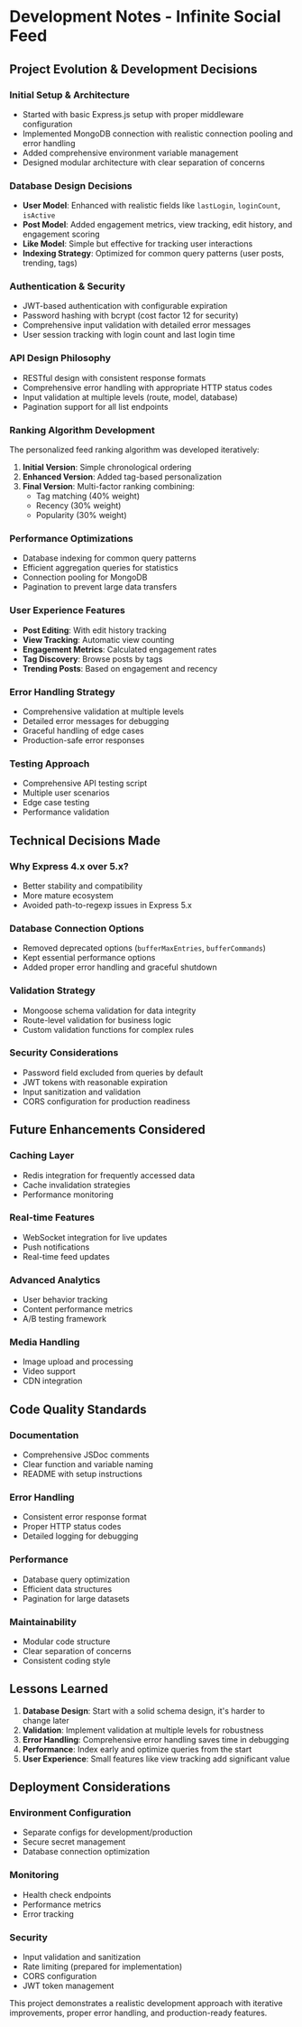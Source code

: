 # Development Notes - Infinite Social Feed

## Project Evolution & Development Decisions

### Initial Setup & Architecture
- Started with basic Express.js setup with proper middleware configuration
- Implemented MongoDB connection with realistic connection pooling and error handling
- Added comprehensive environment variable management
- Designed modular architecture with clear separation of concerns

### Database Design Decisions
- **User Model**: Enhanced with realistic fields like `lastLogin`, `loginCount`, `isActive`
- **Post Model**: Added engagement metrics, view tracking, edit history, and engagement scoring
- **Like Model**: Simple but effective for tracking user interactions
- **Indexing Strategy**: Optimized for common query patterns (user posts, trending, tags)

### Authentication & Security
- JWT-based authentication with configurable expiration
- Password hashing with bcrypt (cost factor 12 for security)
- Comprehensive input validation with detailed error messages
- User session tracking with login count and last login time

### API Design Philosophy
- RESTful design with consistent response formats
- Comprehensive error handling with appropriate HTTP status codes
- Input validation at multiple levels (route, model, database)
- Pagination support for all list endpoints

### Ranking Algorithm Development
The personalized feed ranking algorithm was developed iteratively:

1. **Initial Version**: Simple chronological ordering
2. **Enhanced Version**: Added tag-based personalization
3. **Final Version**: Multi-factor ranking combining:
   - Tag matching (40% weight)
   - Recency (30% weight) 
   - Popularity (30% weight)

### Performance Optimizations
- Database indexing for common query patterns
- Efficient aggregation queries for statistics
- Connection pooling for MongoDB
- Pagination to prevent large data transfers

### User Experience Features
- **Post Editing**: With edit history tracking
- **View Tracking**: Automatic view counting
- **Engagement Metrics**: Calculated engagement rates
- **Tag Discovery**: Browse posts by tags
- **Trending Posts**: Based on engagement and recency

### Error Handling Strategy
- Comprehensive validation at multiple levels
- Detailed error messages for debugging
- Graceful handling of edge cases
- Production-safe error responses

### Testing Approach
- Comprehensive API testing script
- Multiple user scenarios
- Edge case testing
- Performance validation

## Technical Decisions Made

### Why Express 4.x over 5.x?
- Better stability and compatibility
- More mature ecosystem
- Avoided path-to-regexp issues in Express 5.x

### Database Connection Options
- Removed deprecated options (`bufferMaxEntries`, `bufferCommands`)
- Kept essential performance options
- Added proper error handling and graceful shutdown

### Validation Strategy
- Mongoose schema validation for data integrity
- Route-level validation for business logic
- Custom validation functions for complex rules

### Security Considerations
- Password field excluded from queries by default
- JWT tokens with reasonable expiration
- Input sanitization and validation
- CORS configuration for production readiness

## Future Enhancements Considered

### Caching Layer
- Redis integration for frequently accessed data
- Cache invalidation strategies
- Performance monitoring

### Real-time Features
- WebSocket integration for live updates
- Push notifications
- Real-time feed updates

### Advanced Analytics
- User behavior tracking
- Content performance metrics
- A/B testing framework

### Media Handling
- Image upload and processing
- Video support
- CDN integration

## Code Quality Standards

### Documentation
- Comprehensive JSDoc comments
- Clear function and variable naming
- README with setup instructions

### Error Handling
- Consistent error response format
- Proper HTTP status codes
- Detailed logging for debugging

### Performance
- Database query optimization
- Efficient data structures
- Pagination for large datasets

### Maintainability
- Modular code structure
- Clear separation of concerns
- Consistent coding style

## Lessons Learned

1. **Database Design**: Start with a solid schema design, it's harder to change later
2. **Validation**: Implement validation at multiple levels for robustness
3. **Error Handling**: Comprehensive error handling saves time in debugging
4. **Performance**: Index early and optimize queries from the start
5. **User Experience**: Small features like view tracking add significant value

## Deployment Considerations

### Environment Configuration
- Separate configs for development/production
- Secure secret management
- Database connection optimization

### Monitoring
- Health check endpoints
- Performance metrics
- Error tracking

### Security
- Input validation and sanitization
- Rate limiting (prepared for implementation)
- CORS configuration
- JWT token management

This project demonstrates a realistic development approach with iterative improvements, proper error handling, and production-ready features. 